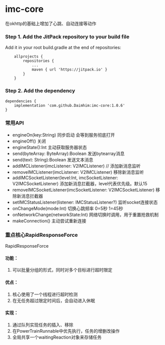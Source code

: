 # imc-core

在okhttp的基础上增加了心跳、自动连接等动作

### Step 1. Add the JitPack repository to your build file
Add it in your root build.gradle at the end of repositories:
```
	allprojects {
		repositories {
			...
			maven { url 'https://jitpack.io' }
		}
	}
```
### Step 2. Add the dependency
```
dependencies {
	implementation 'com.github.Daimhim:imc-core:1.0.6'
}
```
### 常用API
+ engineOn(key:String) 同步启动 会等到服务彻底打开
+ engineOff() 关闭
+ engineState():Int 主动获取服务器状态
+ send(byteArray: ByteArray):Boolean  发送bytearray消息
+ send(text: String):Boolean 发送文本消息
+ addIMCListener(imcListener: V2IMCListener) // 添加新消息监听
+ removeIMCListener(imcListener: V2IMCListener) 移除新消息监听
+ addIMCSocketListener(level:Int, imcSocketListener: V2IMCSocketListener) 添加新消息拦截器，level代表优先级。默认15
+ removeIMCSocketListener(imcSocketListener: V2IMCSocketListener) 移除新消息拦截器
+ setIMCStatusListener(listener: IMCStatusListener?)  监听socket连接状态
+ onChangeMode(mode:Int) 切换心跳频率 0=5秒  1=45秒
+ onNetworkChange(networkState:Int) 网络切换时调用，用于重置抢救机制
+ makeConnection() 主动尝试重新连接
### 重点核心RapidResponseForce
RapidResponseForce
#### 功能：
1. 可以批量分组的形式，同时对多个目标进行超时限定
#### 优点：
1. 核心使用了一个线程进行超时检测
2. 在无任务超过限定时间后，会自动进入休眠
#### 实现：
1. 通过队列实现任务的插入、移除
2. 在PowerTrainRunnable中优先执行，任务的增删改操作
3. 全局共享一个waitingReaction对象来存储任务

